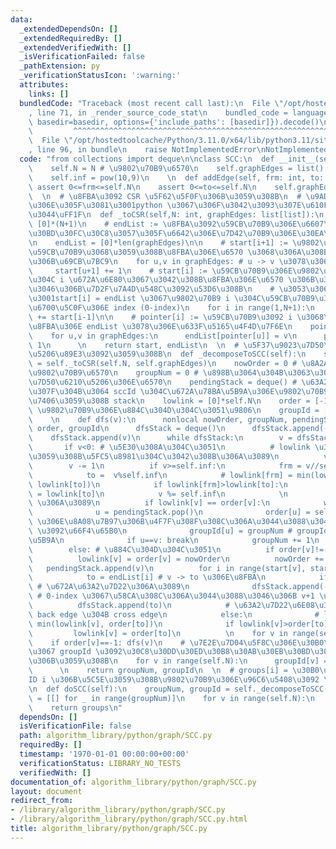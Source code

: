 ```yaml
---
data:
  _extendedDependsOn: []
  _extendedRequiredBy: []
  _extendedVerifiedWith: []
  _isVerificationFailed: false
  _pathExtension: py
  _verificationStatusIcon: ':warning:'
  attributes:
    links: []
  bundledCode: "Traceback (most recent call last):\n  File \"/opt/hostedtoolcache/Python/3.11.0/x64/lib/python3.11/site-packages/onlinejudge_verify/documentation/build.py\"\
    , line 71, in _render_source_code_stat\n    bundled_code = language.bundle(stat.path,\
    \ basedir=basedir, options={'include_paths': [basedir]}).decode()\n          \
    \         ^^^^^^^^^^^^^^^^^^^^^^^^^^^^^^^^^^^^^^^^^^^^^^^^^^^^^^^^^^^^^^^^^^^^^^^^^^^^^^^^^\n\
    \  File \"/opt/hostedtoolcache/Python/3.11.0/x64/lib/python3.11/site-packages/onlinejudge_verify/languages/python.py\"\
    , line 96, in bundle\n    raise NotImplementedError\nNotImplementedError\n"
  code: "from collections import deque\n\nclass SCC:\n  def __init__(self, N: int):\n\
    \    self.N = N # \u9802\u70B9\u6570\n    self.graphEdges = list() # \u8FBA\n\
    \    self.inf = pow(10,9)\n    \n  def addEdge(self, frm: int, to: int):\n   \
    \ assert 0<=frm<=self.N\n    assert 0<=to<=self.N\n    self.graphEdges.append([frm,to])\n\
    \  \n  # \u8FBA\u3092 CSR \u5F62\u5F0F\u306B\u3059\u308B\n  # \u9AD8\u901F\u5316\
    \u306E\u305F\u3081\u3001python \u3067\u306F\u3042\u3093\u307E\u610F\u5473\u306A\
    \u3044\uFF1F\n  def _toCSR(self,N: int, graphEdges: list[list]):\n    start =\
    \ [0]*(N+1)\n    # endList := \u8FBA\u3092\u59CB\u70B9\u306E\u6607\u9806\u306B\
    \u30BD\u30FC\u30C8\u3057\u305F\u6642\u306E\u7D42\u70B9\u306E\u30EA\u30B9\u30C8\
    \n    endList = [0]*len(graphEdges)\n\n    # start[i+1] := \u9802\u70B9 i \u3092\
    \u59CB\u70B9\u3068\u3059\u308B\u8FBA\u306E\u6570 \u3068\u306A\u308B\u3088\u3046\
    \u306B\u69CB\u7BC9\n    for u,v in graphEdges: # u -> v \u3078\u306E\u8FBA\n \
    \     start[u+1] += 1\n    # start[i] := \u59CB\u70B9\u306E\u9802\u70B9\u756A\u53F7\
    \u304C i \u672A\u6E80\u3067\u3042\u308B\u8FBA\u306E\u6570 \u306B\u306A\u308B\u3088\
    \u3046\u306B\u7D2F\u7A4D\u548C\u3092\u53D6\u308B\n    # \u3053\u306E\u3068\u304D\
    \u3001start[i] = endList \u3067\u9802\u70B9 i \u304C\u59CB\u70B9\u3068\u306A\u308B\
    \u6700\u5C0F\u306E index (0-index)\n    for i in range(1,N+1):\n      start[i]\
    \ += start[i-1]\n\n    # pointer[i] := \u59CB\u70B9\u3092 i \u3068\u3059\u308B\
    \u8FBA\u306E endList \u3078\u306E\u633F\u5165\u4F4D\u7F6E\n    pointer = start[:]\n\
    \    for u,v in graphEdges:\n      endList[pointer[u]] = v\n      pointer[u] +=\
    \ 1\n      \n    return start, endList\n  \n  # \u5F37\u9023\u7D50\u6210\u5206\
    \u5206\u89E3\u3092\u3059\u308B\n  def _decomposeToSCC(self):\n    start, endList\
    \ = self._toCSR(self.N, self.graphEdges)\n    nowOrder = 0 # \u8A2A\u308C\u305F\
    \u9802\u70B9\u6570\n    groupNum = 0 # \u898B\u3064\u304B\u3063\u305F\u5F37\u9023\
    \u7D50\u6210\u5206\u306E\u6570\n    pendingStack = deque() # \u63A2\u7D22\u6E08\
    \u307F\u304B\u3064 sccId \u304C\u672A\u78BA\u5B9A\u306E\u9802\u70B9\u3092\u7BA1\
    \u7406\u3059\u308B stack\n    lowlink = [0]*self.N\n    order = [-1]*self.N #\
    \ \u9802\u70B9\u306E\u884C\u304D\u304C\u3051\u9806\n    groupId = [0]*self.N\n\
    \    \n    def dfs(v):\n      nonlocal nowOrder, groupNum, pendingStack, lowlink,\
    \ order, groupId\n      dfsStack = deque()\n      dfsStack.append(-(v+1))\n  \
    \    dfsStack.append(v)\n      while dfsStack:\n        v = dfsStack.pop()\n \
    \       if v<0: # \u5E30\u308A\u304C\u3051\n          # lowlink \u3092\u66F4\u65B0\
    \u3059\u308B\u5FC5\u8981\u304C\u3042\u308B\u306A\u3089\n          v *= -1\n  \
    \        v -= 1\n          if v>=self.inf:\n            frm = v//self.inf - 1\n\
    \            to =  v%self.inf\n            # lowlink[frm] = min(lowlink[frm],\
    \ lowlink[to])\n            if lowlink[frm]>lowlink[to]:\n              lowlink[frm]\
    \ = lowlink[to]\n            v %= self.inf\n            \n          # scc_roote\
    \ \u306A\u3089\n          if lowlink[v] == order[v]:\n            while True:\n\
    \              u = pendingStack.pop()\n              order[u] = self.inf # lowlink\
    \ \u306E\u8A08\u7B97\u306B\u4F7F\u308F\u308C\u306A\u3044\u3088\u3046\u306B order\
    \ \u3092\u66F4\u65B0\n              groupId[u] = groupNum # groupId \u3092\u78BA\
    \u5B9A\n              if u==v: break\n            groupNum += 1\n            \n\
    \        else: # \u884C\u304D\u304C\u3051\n          if order[v]!=-1: continue\n\
    \          lowlink[v] = order[v] = nowOrder\n          nowOrder += 1\n       \
    \   pendingStack.append(v)\n          for i in range(start[v], start[v+1]):\n\
    \            to = endList[i] # v -> to \u306E\u8FBA\n            if order[to]==-1:\
    \ # \u672A\u63A2\u7D22\u306A\u3089\n              dfsStack.append(-((to+1) + (v+1)*self.inf))\
    \ # 0-index \u3067\u58CA\u308C\u306A\u3044\u3088\u3046\u306B v+1 \u306B\n    \
    \          dfsStack.append(to)\n            # \u63A2\u7D22\u6E08\u307F\u306A\u3089\
    \ back edge \u304B cross edge\n            else:\n              # lowlink[v] =\
    \ min(lowlink[v], order[to])\n              if lowlink[v]>order[to]:\n       \
    \         lowlink[v] = order[to]\n          \n    for v in range(self.N):\n  \
    \    if order[v]==-1: dfs(v)\n    # \u7E2E\u7D04\u5F8C\u306E\u30B0\u30E9\u30D5\
    \u3067 groupId \u3092\u30C8\u30DD\u30ED\u30B8\u30AB\u30EB\u30BD\u30FC\u30C8\u9806\
    \u306B\u3059\u308B\n    for v in range(self.N):\n      groupId[v] = groupNum-1-groupId[v]\n\
    \      \n    return groupNum, groupId\n  \n  # groups[i] = \u30B0\u30EB\u30FC\u30D7\
    ID i \u306B\u5C5E\u3059\u308B\u9802\u70B9\u306E\u96C6\u5408\u3092 \u8FD4\u3059\
    \n  def doSCC(self):\n    groupNum, groupId = self._decomposeToSCC()\n    groups\
    \ = [[] for _ in range(groupNum)]\n    for v in range(self.N):\n      groups[groupId[v]].append(v)\n\
    \    return groups\n"
  dependsOn: []
  isVerificationFile: false
  path: algorithm_library/python/graph/SCC.py
  requiredBy: []
  timestamp: '1970-01-01 00:00:00+00:00'
  verificationStatus: LIBRARY_NO_TESTS
  verifiedWith: []
documentation_of: algorithm_library/python/graph/SCC.py
layout: document
redirect_from:
- /library/algorithm_library/python/graph/SCC.py
- /library/algorithm_library/python/graph/SCC.py.html
title: algorithm_library/python/graph/SCC.py
---
```

